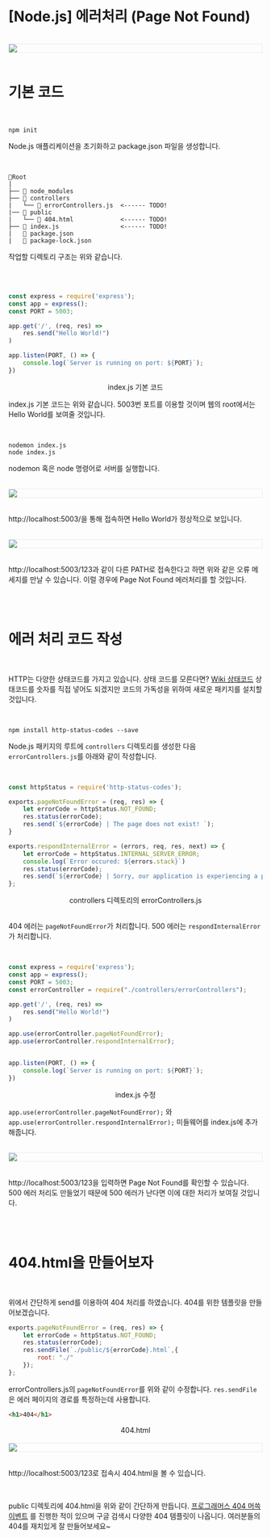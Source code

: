 # [Node.js] 에러처리 (Page Not Found)


<br />
<img src="https://github.com/KoEonYack/PracticeCoding/blob/master/Article/Nodejs/%EC%97%90%EB%9F%AC%EC%B2%98%EB%A6%AC/img/cover.png?raw=true" align="center" style="display: block; margin: 0px auto; display: block; height: auto; border:1px solid #eaeaea; padding: 0px;" width="" >
<br />


# 기본 코드

<br />

``` console
npm init
```
Node.js 애플리케이션을 초기화하고 package.json 파일을 생성합니다. 


<br />


``` console
📂Root
|
├── 📂 node_modules   
├── 📂 controllers
|   └── 📄 errorControllers.js  <------ TODO!
|── 📂 public
|   └── 📄 404.html             <------ TODO!
├── 📄 index.js                 <------ TODO!
|   📄 package.json
|   📄 package-lock.json
```
작업할 디렉토리 구조는 위와 같습니다.


<br />
<br />


``` javascript
const express = require('express');
const app = express();
const PORT = 5003;

app.get('/', (req, res) => 
    res.send("Hello World!")
)

app.listen(PORT, () => {
    console.log(`Server is running on port: ${PORT}`);
})
```
<center> index.js 기본 코드 </center>

index.js 기본 코드는 위와 같습니다. 5003번 포트를 이용할 것이며 웹의 root에서는 Hello World를 보여줄 것입니다. 


<br />


``` console 
nodemon index.js
node index.js
```

nodemon 혹은 node 명령어로 서버를 실행합니다.


<br />
<img src="https://github.com/KoEonYack/PracticeCoding/blob/master/Article/Nodejs/%EC%97%90%EB%9F%AC%EC%B2%98%EB%A6%AC/img/main.PNG?raw=true" align="center" style="display: block; margin: 0px auto; display: block; height: auto; border:1px solid #eaeaea; padding: 0px;" width="" >
<br />

http://localhost:5003/을 통해 접속하면 Hello World가 정상적으로 보입니다.



<br />
<img src="https://github.com/KoEonYack/PracticeCoding/blob/master/Article/Nodejs/%EC%97%90%EB%9F%AC%EC%B2%98%EB%A6%AC/img/not_found_url.PNG?raw=true" align="center" style="display: block; margin: 0px auto; display: block; height: auto; border:1px solid #eaeaea; padding: 0px;" width="" >
<br />

http://localhost:5003/123과 같이 다른 PATH로 접속한다고 하면 위와 같은 오류 메세지를 만날 수 있습니다. 이럴 경우에 Page Not Found 에러처리를 할 것입니다.



<br />
<br />


# 에러 처리 코드 작성

<br />

HTTP는 다양한 상태코드를 가지고 있습니다. 상태 코드를 모른다면? [Wiki 상태코드](https://ko.wikipedia.org/wiki/HTTP_%EC%83%81%ED%83%9C_%EC%BD%94%EB%93%9C) 상태코드를 숫자를 직접 넣어도 되겠지만 코드의 가독성을 위하여 새로운 패키지를 설치할 것입니다. 


<br />

``` console
npm install http-status-codes --save
```

Node.js 패키지의 루트에 `controllers` 디렉토리를 생성한 다음 `errorControllers.js`를 아래와 같이 작성합니다. 

<br />


``` javascript
const httpStatus = require('http-status-codes');

exports.pageNotFoundError = (req, res) => {
    let errorCode = httpStatus.NOT_FOUND;
    res.status(errorCode);
    res.send(`${errorCode} | The page does not exist! `);
}

exports.respondInternalError = (errors, req, res, next) => {
    let errorCode = httpStatus.INTERNAL_SERVER_ERROR;
    console.log(`Error occured: ${errors.stack}`)
    res.status(errorCode);
    res.send(`${errorCode} | Sorry, our application is experiencing a problem!`);
};
```
<center> controllers 디렉토리의 errorControllers.js </center>

<br />

404 에러는 `pageNotFoundError`가 처리합니다. 500 에러는 `respondInternalError`가 처리합니다.

<br />


``` javascript
const express = require('express');
const app = express();
const PORT = 5003;
const errorController = require("./controllers/errorControllers");

app.get('/', (req, res) => 
    res.send("Hello World!")
)

app.use(errorController.pageNotFoundError);
app.use(errorController.respondInternalError);


app.listen(PORT, () => {
    console.log(`Server is running on port: ${PORT}`);
})
```
<center> index.js 수정</center>


`app.use(errorController.pageNotFoundError);` 와 `app.use(errorController.respondInternalError);` 미들웨어를 index.js에 추가해줍니다.


<br />
<img src="https://github.com/KoEonYack/PracticeCoding/blob/master/Article/Nodejs/%EC%97%90%EB%9F%AC%EC%B2%98%EB%A6%AC/img/not_found_1.PNG?raw=true" align="center" style="display: block; margin: 0px auto; display: block; height: auto; border:1px solid #eaeaea; padding: 0px;" width="" >
<br />

http://localhost:5003/123을 입력하면 Page Not Found를 확인할 수 있습니다. 500 에러 처리도 만들었기 때문에 500 에러가 난다면 이에 대한 처리가 보여질 것입니다.

<br />
<br />

# 404.html을 만들어보자

<br />

위에서 간단하게 send를 이용하여 404 처리를 하였습니다. 404를 위한 템플릿을 만들어보겠습니다.


``` javascript
exports.pageNotFoundError = (req, res) => {
    let errorCode = httpStatus.NOT_FOUND;
    res.status(errorCode);
    res.sendFile(`./public/${errorCode}.html`,{
        root: "./"
    });
};
```

errorControllers.js의 `pageNotFoundError`를 위와 같이 수정합니다. `res.sendFile`은 에러 페이지의 경로를 특정하는데 사용합니다. 


``` html
<h1>404</h1>
```
<center>404.html</center>


<br />
<img src="https://github.com/KoEonYack/PracticeCoding/blob/master/Article/Nodejs/%EC%97%90%EB%9F%AC%EC%B2%98%EB%A6%AC/img/not_found_2.PNG?raw=true" align="center" style="display: block; margin: 0px auto; display: block; height: auto; border:1px solid #eaeaea; padding: 0px;" width="" >
<br />

http://localhost:5003/123로 접속시 404.html을 볼 수 있습니다.

<br />

public 디렉토리에 404.html을 위와 같이 간단하게 만듭니다. [프로그래머스 404 머쓱 이벤트](https://programmers.co.kr/competitions/142/vs-event) 를 진행한 적이 있으며 구글 검색시 다양한 404 템플릿이 나옵니다. 여러분들의 404를 재치있게 잘 만들어보세요~

<br />
<br />
<br />



